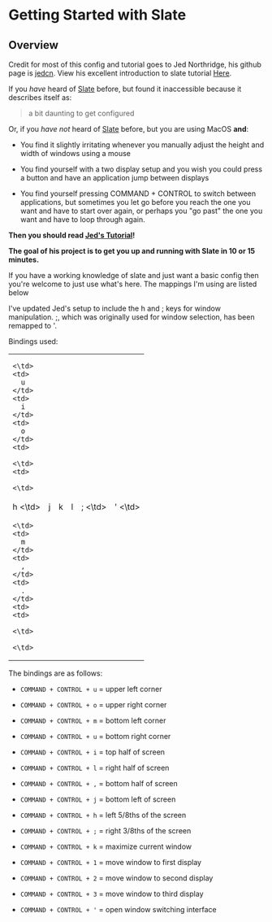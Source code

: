 # Getting Started with Slate

## Overview
Credit for most of this config and tutorial goes to 
Jed Northridge, his github page is [jedcn](https://github.com/jedcn).
View his excellent introduction to slate tutorial 
[Here](https://github.com/jedcn/getting-started-with-slate).

If you *have* heard of [Slate](https://github.com/jigish/slate)
before, but found it inaccessible because it describes itself as:

> a bit daunting to get configured

Or, if you *have not* heard of [Slate](https://github.com/jigish/slate)
before, but you are using MacOS **and**:

* You find it slightly irritating whenever you manually adjust the
  height and width of windows using a mouse

* You find yourself with a two display setup and you wish you could
  press a button and have an application jump between displays

* You find yourself pressing COMMAND + CONTROL to switch between
  applications, but sometimes you let go before you reach the one you
  want and have to start over again, or perhaps you "go past" the one
  you want and have to loop through again.

**Then you should read [Jed's Tutorial](https://github.com/jedcn/getting-started-with-slate)!**

**The goal of his project is to get you up and running with Slate in 10
or 15 minutes.**

If you have a working knowledge of slate and just want a basic config then
you're welcome to just use what's here. The mappings I'm using are listed 
below

I've updated Jed's setup to include the h and ; keys for window 
manipulation. ;, which was originally used for window selection, has 
been remapped to '. 

Bindings used:

<table>
  <tr>
    <td>
       
    <\td>
    <td>
      u
    </td>
    <td>
      i
    </td>
    <td>
      o
    </td>
    <td>
       
    <\td>
    <td>
       
    <\td>
  </tr>
    <tr>
    <td>
      h
    <\td>
    <td>
      j
    </td>
    <td>
      k
    </td>
    <td>
      l
    </td>
    <td>
      ;
    <\td>
    <td>
      '
    <\td>
  </tr>
    <tr>
    <td>
       
    <\td>
    <td>
      m
    </td>
    <td>
      ,
    </td>
    <td>
      .
    </td>
    <td>
    <td>
       
    <\td>
       
    <\td>
  </tr>
</table>

The bindings are as follows:

* ```COMMAND + CONTROL + u``` = upper left corner
* ```COMMAND + CONTROL + o``` = upper right corner
* ```COMMAND + CONTROL + m``` = bottom left corner
* ```COMMAND + CONTROL + u``` = bottom right corner

* ```COMMAND + CONTROL + i``` = top half of screen
* ```COMMAND + CONTROL + l``` = right half of screen
* ```COMMAND + CONTROL + ,``` = bottom half of screen
* ```COMMAND + CONTROL + j``` = bottom left of screen

* ```COMMAND + CONTROL + h``` = left 5/8ths of the screen
* ```COMMAND + CONTROL + ;``` = right 3/8ths of the screen

* ```COMMAND + CONTROL + k``` = maximize current window

* ```COMMAND + CONTROL + 1``` = move window to first display
* ```COMMAND + CONTROL + 2``` = move window to second display
* ```COMMAND + CONTROL + 3``` = move window to third display

* ```COMMAND + CONTROL + '``` = open window switching interface

